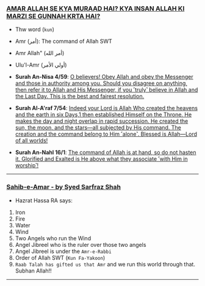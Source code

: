 ### [AMAR ALLAH SE KYA MURAAD HAI? KYA INSAN ALLAH KI MARZI SE GUNNAH KRTA HAI?](https://www.youtube.com/watch?v=x_hr8kXnO5A)
* Thw word (`kun`)
* Amr (أمر): The command of Allah SWT
* Amr Allah" (أمر الله)
* Ulu'l-Amr (أولي الأمر)

* __Surah An-Nisa 4/59__: [O believers! Obey Allah and obey the Messenger and those in authority among you. Should you disagree on anything, then refer it to Allah and His Messenger, if you ˹truly˺ believe in Allah and the Last Day. This is the best and fairest resolution.](https://quran.com/4/59)

* __Surah Al-A'raf 7/54__: [Indeed your Lord is Allah Who created the heavens and the earth in six Days,1 then established Himself on the Throne. He makes the day and night overlap in rapid succession. He created the sun, the moon, and the stars—all subjected by His command. The creation and the command belong to Him ˹alone˺. Blessed is Allah—Lord of all worlds!](https://quran.com/7/54)

* __Surah An-Nahl 16/1__: [The command of Allah is at hand, so do not hasten it. Glorified and Exalted is He above what they associate ˹with Him in worship˺!](https://quran.com/16/1)

***

### [Sahib-e-Amar - by Syed Sarfraz Shah](https://www.youtube.com/watch?v=0VvlyDXYcek)
* Hazrat Hassa RA says:
1. Iron
2. Fire
3. Water
4. Wind
5. Two Angels who run the Wind
6. Angel Jibreel who is the ruler over those two angels
7. Angel Jibreel is under the `Amr-e-Rabbi`
8. Order of Allah SWT (`Kun Fa-Yakoon`)
9. `Raab Talah has gifted us that Amr` and we run this world through that. Subhan Allah!!

***
